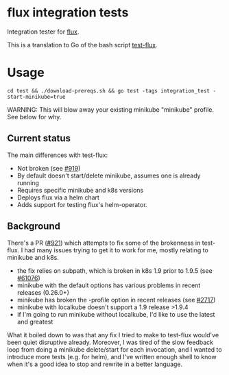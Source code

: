 # flux integration tests
Integration tester for [flux](weaveworks/flux).

This is a translation to Go of the bash script 
[test-flux](https://github.com/weaveworks/flux/blob/master/test/bin/test-flux).

# Usage

```
cd test && ./download-prereqs.sh && go test -tags integration_test -start-minikube=true
```

WARNING: This will blow away your existing minikube "minikube" profile.
See below for why.

## Current status

The main differences with test-flux:
- Not broken (see [#919](https://github.com/weaveworks/flux/issues/919))
- By default doesn't start/delete minikube, assumes one is already running
- Requires specific minikube and k8s versions
- Deploys flux via a helm chart
- Adds support for testing flux's helm-operator.

## Background

There's a PR ([#921](https://github.com/weaveworks/flux/pull/921)) which 
attempts to fix some of the brokenness in test-flux.  I had many issues
trying to get it to work for me, mostly relating to minikube and k8s.
- the fix relies on subpath, which is broken in k8s 1.9 prior to 1.9.5
  (see [#61076](https://github.com/kubernetes/kubernetes/issues/61076))
- minikube with the default options has various problems in recent 
  releases (0.26.0+)
- minikube has broken the -profile option in recent releases
  (see [#2717](https://github.com/kubernetes/minikube/issues/2717))
- minikube with localkube doesn't support a 1.9 release >1.9.4
- if I'm going to run minikube without localkube, I'd like to use the
  latest and greatest

What it boiled down to was that any fix I tried to make to test-flux would've
been quiet disruptive already. Moreover, I was tired of the slow feedback
loop from doing a minikube delete/start for each invocation, and I wanted to
introduce more tests (e.g. for helm), and I've written enough shell to know
when it's a good idea to stop and rewrite in a better language.